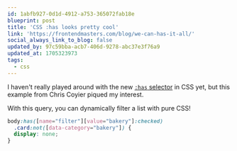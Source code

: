 ```yaml
---
id: 1abfb927-0d1d-4912-a753-365072fab18e
blueprint: post
title: 'CSS :has looks pretty cool'
link: 'https://frontendmasters.com/blog/we-can-has-it-all/'
social_always_link_to_blog: false
updated_by: 97c59bba-acb7-406d-9278-abc37e3f76a9
updated_at: 1705323973
tags:
  - css
---
```

I haven't really played around with the new [`:has` selector](https://developer.mozilla.org/en-US/docs/Web/CSS/:has) in CSS yet, but this example from Chris Coyier piqued my interest.

With this query, you can dynamically filter a list with pure CSS!

```css
body:has([name="filter"][value="bakery"]:checked)
  .card:not([data-category="bakery"]) {
  display: none;
}
```